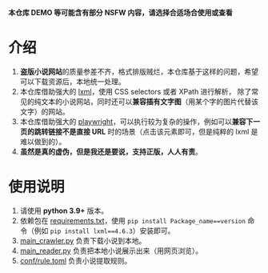 **本仓库 DEMO 等可能含有部分 NSFW 内容，请选择合适场合使用或查看**

# 介绍
1. **盗版小说网站**的质量参差不齐，格式排版贼烂，本仓库基于这样的问题，希望可以下载资源后，本地统一处理。
2. 本仓库借助强大的 [lxml](https://lxml.de/)，使用 CSS selectors 或者 XPath 进行解析， 除了常见的纯文本的小说网站，同时还可以**兼容插有文字图**（用某个字的图片代替该文字）的网站。
3. 本仓库借助强大的 [playwright](https://playwright.dev/)，可以执行较为复杂的操作，例如可以**兼容下一页的跳转链接不是直接 URL** 时的场景（点击该元素即可，但是纯粹的 lxml 是难以做到的）。
4. **虽然是真的虚伪，但是我还是要说，支持正版，人人有责**。

# 使用说明
1. 请使用 **python 3.9+** 版本。
2. 依赖包在 [requirements.txt](requirements.txt)，使用 `pip install Package_name==version` 命令（例如 `pip install lxml==4.6.3`）安装即可。
3. [main_crawler.py](main_crawler.py) 负责下载小说到本地。
4. [main_reader.py](main_reader.py) 负责把本地小说展示出来（用网页浏览）。
5. [conf/rule.toml](conf/rule.toml) 负责小说提取规则。